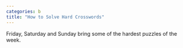 ```yaml
---
categories: b
title: "How to Solve Hard Crosswords"
---
```

Friday, Saturday and Sunday bring some of the hardest puzzles of the week.